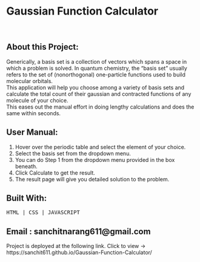 # Gaussian Function Calculator
<br>

<h2>About this Project: </h2>

Generically, a basis set is a collection of vectors which spans a space in which a problem is solved. In quantum chemistry, the “basis set” usually refers to the
set of (nonorthogonal) one-particle functions used to build molecular orbitals. <br>
This application will help you choose among a variety of basis sets and calculate the total count of their gaussian and contracted functions of any molecule of your choice.<br>
This eases out the manual effort in doing lengthy calculations and does the same within seconds. <br>

<h2>User Manual: </h2>

1. Hover over the periodic table and select the element of your choice. <br>
2. Select the basis set from the dropdown menu.<br>
3. You can do Step 1 from the dropdown menu provided in the box beneath.<br>
4. Click Calculate to get the result.<br>
5. The result page will give you detailed solution to the problem.

<h2>Built With: </h2>
<pre>HTML | CSS | JAVASCRIPT</pre>

<h2>Email : sanchitnarang611@gmail.com </h2>
Project is deployed at the following link. Click to view ->  https://sanchit611.github.io/Gaussian-Function-Calculator/
